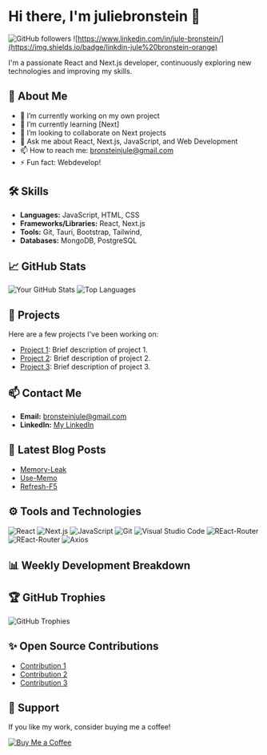 # Hi there, I'm juliebronstein 👋

![GitHub followers](https://img.shields.io/github/followers/your-username?style=social)
![https://www.linkedin.com/in/jule-bronstein/](https://img.shields.io/badge/linkdin-jule%20bronstein-orange)

I'm a passionate React and Next.js developer, continuously exploring new technologies and improving my skills.

## 🚀 About Me

- 🔭 I’m currently working on my own project
- 🌱 I’m currently learning [Next]
- 👯 I’m looking to collaborate on Next projects
- 💬 Ask me about React, Next.js, JavaScript, and Web Development
- 📫 How to reach me: bronsteinjule@gmail.com
- ⚡ Fun fact: Webdevelop!

## 🛠️ Skills

- **Languages:** JavaScript, HTML, CSS
- **Frameworks/Libraries:** React, Next.js
- **Tools:** Git, Tauri, Bootstrap, Tailwind,
- **Databases:** MongoDB, PostgreSQL

## 📈 GitHub Stats

![Your GitHub Stats](https://github-readme-stats.vercel.app/api?username=your-username&show_icons=true&theme=radical)
![Top Languages](https://github-readme-stats.vercel.app/api/top-langs/?username=your-username&layout=compact&theme=radical)

## 📂 Projects

Here are a few projects I've been working on:

- [Project 1](https://github.com/your-username/project-1): Brief description of project 1.
- [Project 2](https://github.com/your-username/project-2): Brief description of project 2.
- [Project 3](https://github.com/your-username/project-3): Brief description of project 3.

## 📫 Contact Me

- **Email:** bronsteinjule@gmail.com
- **LinkedIn:** [My LinkedIn](www.linkedin.com/in/jule-bronstein)

## 📝 Latest Blog Posts

<!-- BLOG-POST-LIST:START -->
- [Memory-Leak](https://www.linkedin.com/feed/update/urn:li:activity:7222203423905984512/)
- [Use-Memo](https://www.linkedin.com/feed/update/urn:li:activity:7130305230809788418?utm_source=share&utm_medium=member_desktop)
- [Refresh-F5](https://www.linkedin.com/posts/jule-bronstein_programming-junior-feature-activity-7128674655028043777-bGPE?utm_source=share&utm_medium=member_desktop)
<!-- BLOG-POST-LIST:END -->

## ⚙️ Tools and Technologies

![React](https://img.shields.io/badge/React-20232A?style=for-the-badge&logo=react&logoColor=61DAFB)
![Next.js](https://img.shields.io/badge/Next.js-000000?style=for-the-badge&logo=nextdotjs&logoColor=white)
![JavaScript](https://img.shields.io/badge/JavaScript-323330?style=for-the-badge&logo=javascript&logoColor=F7DF1E)
![Git](https://img.shields.io/badge/Git-F05032?style=for-the-badge&logo=git&logoColor=white)
![Visual Studio Code](https://img.shields.io/badge/VS%20Code-0078d7?style=for-the-badge&logo=visual%20studio%20code&logoColor=white)
![REact-Router](https://img.shields.io/badge/React-Router?logo=ReactRouter&logoColor=purpel)
![REact-Router](https://img.shields.io/badge/-React%20Router-CA4245?logo=react-router)
![Axios](https://img.shields.io/static/v1?style=for-the-badge&message=Axios&color=5A29E4&logo=Axios&logoColor=FFFFFF&label=)


## 📊 Weekly Development Breakdown

<!--START_SECTION:waka-->
<!--END_SECTION:waka-->

## 🏆 GitHub Trophies

![GitHub Trophies](https://github-profile-trophy.vercel.app/?username=your-username&theme=radical)

## ✨ Open Source Contributions

- [Contribution 1](https://github.com/organization/project)
- [Contribution 2](https://github.com/organization/project)
- [Contribution 3](https://github.com/organization/project)

## 🤝 Support

If you like my work, consider buying me a coffee!

[![Buy Me a Coffee](https://img.shields.io/badge/Buy%20Me%20a%20Coffee-F7DF1E?style=for-the-badge&logo=buymeacoffee&logoColor=black)](https://www.buymeacoffee.com/your-username)

<!--
**your-username/your-username** is a ✨ _special_ ✨ repository because its `README.md` (this file) appears on your GitHub profile.
-->

